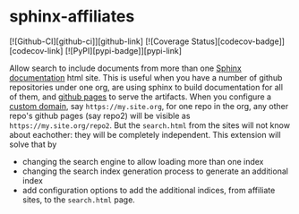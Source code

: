 # sphinx-affiliates

[![Github-CI][github-ci]][github-link]
[![Coverage Status][codecov-badge]][codecov-link]
[![PyPI][pypi-badge]][pypi-link]

Allow search to include documents from more than one [Sphinx
documentation](http://www.sphinx-doc.org) html site. This is useful when
you have a number of github repositories under one org, are using sphinx
to build documentation for all of them, and [github
pages](https://pages.github.com/) to serve the artifacts. When you configure
a [custom domain](https://docs.github.com/en/github/working-with-github-pages/about-custom-domains-and-github-pages),
say `https://my.site.org`, for one repo in the org, any other repo's github pages
(say repo2) will be visible as `https://my.site.org/repo2`. But the
`search.html` from the sites will not know about eachother: they will be
completely independent. This extension will solve that by
- changing the search engine to allow loading more than one index
- changing the search index generation process to generate an additional index
- add configuration options to add the additional indices, from affiliate
  sites, to the `search.html` page.

